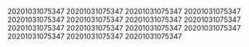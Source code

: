 20201031075347
20201031075347
20201031075347
20201031075347
20201031075347
20201031075347
20201031075347
20201031075347
20201031075347
20201031075347
20201031075347
20201031075347
20201031075347
20201031075347
20201031075347
